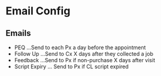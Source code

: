 # Email Config

## Emails

* PEQ
...Send to each Px a day before the appointment
* Follow Up
...Send to Cx X days after they collected a job
* Feedback
...Send to Px if non-purchase X days after visit
* Script Expiry
... Send to Px if CL script expired 

